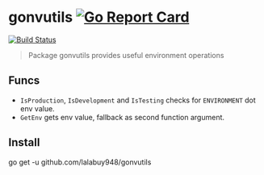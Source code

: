 # gonvutils  [![Go Report Card](https://goreportcard.com/badge/github.com/lalabuy948/gonvutils)](https://goreportcard.com/report/github.com/lalabuy948/gonvutils) 

[![Build Status](https://github.com/lalabuy948/gonvutils/workflows/build/badge.svg)](https://github.com/lalabuy948/gonvutils/actions)

> Package gonvutils provides useful environment operations

## Funcs

- `IsProduction`, `IsDevelopment` and `IsTesting` checks for `ENVIRONMENT` dot env value.
- `GetEnv` gets env value, fallback as second function argument.

## Install

go get -u github.com/lalabuy948/gonvutils

